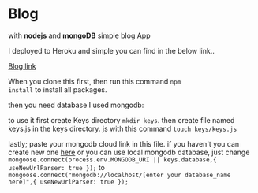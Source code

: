 # Blog


with **nodejs** and  **mongoDB** simple blog App

I deployed to Heroku and simple you can find in the below link..

[Blog link](https://kayseblog.herokuapp.com/blogs)


When you clone this first, then run this command <code>npm install</code> to install all packages.

then you need database I used mongodb:

to use it first create Keys directory <code>mkdir keys</code>. then create file named keys.js in the keys directory.
js with this command <code>touch keys/keys.js</code>

lastly; paste your mongodb cloud link in this file. if you haven't you can create new one [here](https://cloud.mongodb.com)
or you can use local mongodb database, just change <code>mongoose.connect(process.env.MONGODB_URI || keys.database,{ useNewUrlParser: true });</code> to <code>mongoose.connect("mongodb://localhost/[enter your database_name here]",{ useNewUrlParser: true });</code>
